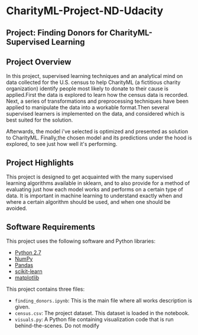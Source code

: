 # CharityML-Project-ND-Udacity

## Project: Finding Donors for CharityML-Supervised Learning

## Project Overview
In this project, supervised learning techniques and an analytical mind on data collected for the U.S. census to help CharityML (a fictitious charity organization) identify people most likely to donate to their cause is applied.First the data is explored to learn how the census data is recorded. Next, a series of transformations and preprocessing techniques have been applied to manipulate the data into a workable format.Then several supervised learners is implemented on the data, and considered which is best suited for the solution. 

Afterwards, the model i've selected is optimized and presented as solution to CharityML. Finally,the chosen model and its predictions under the hood is explored, to see just how well it's performing.


## Project Highlights
This project is designed to get acquainted with the many supervised learning algorithms available in sklearn, and to also provide for a method of evaluating just how each model works and performs on a certain type of data. It is important in machine learning to understand exactly when and where a certain algorithm should be used, and when one should be avoided.

## Software Requirements

This project uses the following software and Python libraries:

- [Python 2.7](https://www.python.org/download/releases/2.7/)
- [NumPy](http://www.numpy.org/)
- [Pandas](http://pandas.pydata.org/)
- [scikit-learn](http://scikit-learn.org/stable/)
- [matplotlib](http://matplotlib.org/)


This project contains three files:

- `finding_donors.ipynb`: This is the main file where all works description is given.
- `census.csv`: The project dataset. This dataset is loaded in the notebook.
- `visuals.py`: A Python file containing visualization code that is run behind-the-scenes. Do not modify